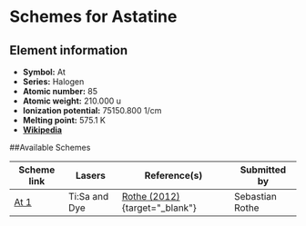 # Schemes for Astatine

## Element information

- **Symbol:** At
- **Series:** Halogen
- **Atomic number:** 85
- **Atomic weight:** 210.000 u
- **Ionization potential:** 75150.800 1/cm
- **Melting point:** 575.1 K
- [**Wikipedia**](https://en.wikipedia.org/wiki/Astatine)

##Available Schemes

|       Scheme link       |    Lasers     |                               Reference(s)                               |  Submitted by   |
| ----------------------- | ------------- | ------------------------------------------------------------------------ | --------------- |
| [At 1](../at/at-001.md) | Ti:Sa and Dye | [Rothe (2012)](https://doi.org/10.17181/CERN.0HNZ.7Z6X){target="_blank"} | Sebastian Rothe |
